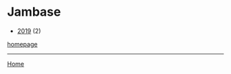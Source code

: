 # Jambase

  * [2019](./jambase-2019.md) (2)

[homepage](https://www.jambase.com/)

----

[Home](../index.md)

